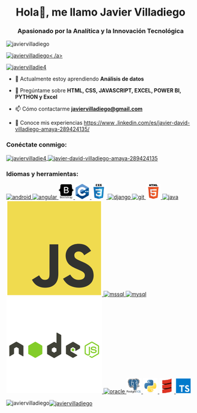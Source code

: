 <h1 align="center">Hola👋, me llamo Javier Villadiego</h1>
<h3 align="center">Apasionado por la Analítica y la Innovación Tecnológica</h3>

<p align="left"> <img src ="https://komarev.com/ghpvc/?username=javiervilladiego&label=Profile%20views&color=0e75b6&style=flat" alt="javiervilladiego" /> </p>

<p align="left"> <a href="https ://github.com/ryo-ma/github-profile-trofeo"><img src="https://github-perfil-trofeo.vercel.app/?username=javiervilladiego" alt="javiervilladiego" />< /a> </p>

<p align="left"> <a href="https://twitter.com/javiervilladie4" target="blank"><img src="https://img.shields.io/twitter/follow/javiervilladie4?logo=twitter&style=for-the-badge" alt="javiervilladie4" /></a> </p>

- 🌱 Actualmente estoy aprendiendo **Análisis de datos**

- 💬 Pregúntame sobre **HTML, CSS, JAVASCRIPT, EXCEL, POWER BI, PYTHON y Excel**

- 📫 Cómo contactarme **javiervilladiego@gmail.com**

- 📄 Conoce mis experiencias [https://www .linkedin.com/es/javier-david-villadiego-amaya-289424135/](https://www.linkedin.com/es/javier-david-villadiego-amaya-289424135/)

<h3 align="left"> Conéctate conmigo:</h3>
<p align="left">
<a href="https://twitter.com/javiervilladie4" target="blank"><img align="center" src="https:/ /raw.githubusercontent.com/rahuldkjain/github-profile-readme-generator/master/src/images/icons/Social/twitter.svg" alt="javiervilladie4" height="30" width="40" /></ un>
<a href="https://linkedin.com/in/javier-david-villadiego-amaya-289424135" target="blank"><img align="center" src="https://raw.githubusercontent.com /rahuldkjain/github-profile-readme-generator/master/src/images/icons/Social/linked-in-alt.svg" alt="javier-david-villadiego-amaya-289424135" height="30" width=" 40" /></a>
</p>

<h3 align="left">Idiomas y herramientas:</h3>
<p align="left"> <a href="https://developer.android.com" target="_blank" rel="noreferrer"> <img src="https://raw.githubusercontent.com/devicons /devicon/master/icons/android/android-original-wordmark.svg" alt="android" width="40" height="40"/> </a> <a href="https://angular.io " target="_blank" rel="noreferrer"> <img src="https://angular.io/assets/images/logos/angular/angular.svg" alt="angular" width="40" height=" 40"/> </a> <a href="https://getbootstrap.com" target="_blank" rel="noreferrer"> <img src="https://raw.githubusercontent.com/devicons/devicon/master/icons/bootstrap/bootstrap-plain-wordmark.svg" alt="bootstrap" width="40" height="40"/> </a> <a href="https:// www.w3schools.com/cpp/" target="_blank" rel="noreferrer"> <img src="https://raw.githubusercontent.com/devicons/devicon/master/icons/cplusplus/cplusplus-original.svg " alt="cplusplus" width="40" height="40"/> </a> <a href="https://www.w3schools.com/css/" target="_blank" rel="noreferrer" > <img src="https://raw.githubusercontent.com/devicons/devicon/master/icons/css3/css3-original-wordmark.svg" alt="css3" width="40" height="40"/> </a> <a href="https://www.djangoproject.com/" target="_blank" rel="noreferrer"> <img src="https://cdn.worldvectorlogo.com/logos/django.svg" alt="django" width="40" height="40"/> </a> <a href="https:/ /git-scm.com/" target="_blank" rel="noreferrer"> <img src="https://www.vectorlogo.zone/logos/git-scm/git-scm-icon.svg" alt= "git" width="40" height="40"/> </a> <a href="https://www.w3.org/html/" target="_blank" rel="noreferrer"> <img src="https://raw.githubusercontent.com/devicons/devicon/master/icons/html5/html5-original-wordmark.svg" alt="html5" width="40" height="40"/> </a> <a href ="https://www.java.com" target="_blank" rel="noreferrer"> <img src="https://raw.githubusercontent.com/devicons/devicon/master/icons/java/java- original.svg" alt="java" ancho="40" altura="40"/> </a> <a href="https://developer.mozilla.org/en-US/docs/Web/JavaScript" target="_blank" rel="noreferrer"> <img src="https://raw.githubusercontent.com/devicons/devicon/master/icons/javascript/javascript-original.svg" alt="javascript" ancho="40" altura="40"/> </a> <a href="https://www.microsoft.com/en-us/sql-server" target="_blank " rel="noreferrer"> <img src="https://www.svgrepo.com/show/303229/microsoft-sql-server-logo.svg" alt="mssql" width="40" height="40 "/> </a> <a href="https://www.mysql.com/" target="_blank" rel="noreferrer"> <img src="https://raw.githubusercontent.com/devicons /devicon/master/icons/mysql/mysql-original-wordmark.svg" alt="mysql" width="40" height="40"/> </a> <a href="https://nodejs.org" target="_blank" rel="noreferrer"> <img src="https://raw.githubusercontent.com/devicons/devicon/master/icons/nodejs/nodejs-original-wordmark.svg" alt="nodejs " ancho="40" altura="40"/> </a> <a href="https://www.oracle.com/" target="_blank" rel="noreferrer"> <img src="https ://raw.githubusercontent.com/devicons/devicon/master/icons/oracle/oracle-original.svg" alt="oracle" width="40" height="40"/> </a> <a href= "https://www.postgresql.org" target="_blank" rel="noreferrer"> <img src="https://raw.githubusercontent.com/devicons/devicon/master/icons/postgresql/postgresql-original-wordmark.svg" alt="postgresql" width="40" height="40"/> </a> <a href="https:// www.python.org" target="_blank" rel="noreferrer"> <img src="https://raw.githubusercontent.com/devicons/devicon/master/icons/python/python-original.svg" alt= "python" width="40" height="40"/> </a> <a href="https://www.scala-lang.org" target="_blank" rel="noreferrer"> <img src ="https://raw.githubusercontent.com/devicons/devicon/master/icons/scala/scala-original.svg" alt="scala" width="40" height="40"/> </a> <a href="https://www.typescriptlang.org/" target="_blank" rel="noreferrer"> <img src="https://raw.githubusercontent.com/devicons/devicon/master/icons/typescript/typescript-original.svg" alt="typescript" width="40" height="40"/> </ a> </p>

<p><img align="left" src="https://github-readme-stats.vercel.app/api/top-langs?username=javiervilladiego&show_icons=true&locale=en&layout=compact" alt="javiervilladiego" /> </p>

<p> <img align="center" src="https://github-readme-stats.vercel.app/api?username=javiervilladiego&show_icons=true&locale=en" alt="javiervilladiego" /> </p>
